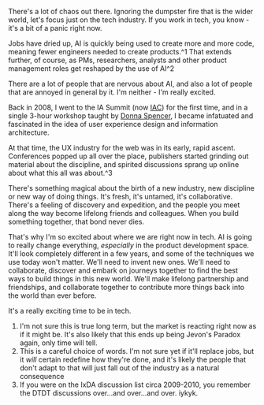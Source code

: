 There's a lot of chaos out there. Ignoring the dumpster fire that is the wider world, let's focus just on the tech industry. If you work in tech, you know - it's a bit of a panic right now. 

Jobs have dried up, AI is quickly being used to create more and more code, meaning fewer engineers needed to create products.^1 That extends further, of course, as PMs, researchers, analysts and other product management roles get reshaped by the use of AI^2

There are a lot of people that are nervous about AI, and also a lot of people that are annoyed in general by it. I'm neither - I'm really excited.

Back in 2008, I went to the IA Summit (now [IAC](https://theiaconference.com)) for the first time, and in a single 3-hour workshop taught by [Donna Spencer](https://www.linkedin.com/in/donna-spencer/), I became infatuated and fascinated in the idea of user experience design and information architecture. 

At that time, the UX industry for the web was in its early, rapid ascent. Conferences popped up all over the place, publishers started grinding out material about the discipline, and spirited discussions sprang up online about what this all was about.^3

There's something magical about the birth of a new industry, new discipline or new way of doing things. It's fresh, it's untamed, it's collaborative. There's a feeling of discovery and expedition, and the people you meet along the way become lifelong friends and colleagues. When you build something together, that bond never dies.

That's why I'm so excited about where we are right now in tech. AI is going to really change everything, _especially_ in the product development space. It'll look completely different in a few years, and some of the techniques we use today won't matter. We'll need to invent new ones. We'll need to collaborate, discover and embark on journeys together to find the best ways to build things in this new world. We'll make lifelong partnership and friendships, and collaborate together to contribute more things back into the world than ever before. 

It's a really exciting time to be in tech.


1. I'm not sure this is true long term, but the market is reacting right now as if it might be. It's also likely that this ends up being Jevon's Paradox again, only time will tell.
2. This is a careful choice of words. I'm not sure yet if it'll replace jobs, but it *will* certain redefine how they're done, and it's likely the people that don't adapt to that will just fall out of the industry as a natural consequence
3. If you were on the IxDA discussion list circa 2009-2010, you remember the DTDT discussions over...and over...and over. iykyk.